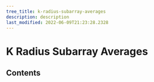 ```yaml
---
tree_title: k-radius-subarray-averages
description: description
last_modified: 2022-06-09T21:23:28.2328
---
```


# K Radius Subarray Averages

## Contents
